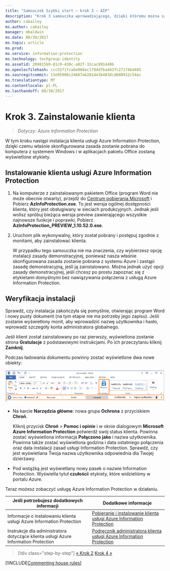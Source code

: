 ```yaml
---
title: "Samouczek Szybki start — krok 3 — AIP"
description: "Krok 3 samouczka wprowadzającego, dzięki któremu można szybko wypróbować usługę Azure Information Protection — zainstalowanie klienta."
author: cabailey
ms.author: cabailey
manager: mbaldwin
ms.date: 08/30/2017
ms.topic: article
ms.prod: 
ms.service: information-protection
ms.technology: techgroup-identity
ms.assetid: 209815b9-81c9-430c-a82f-32cac991449b
ms.openlocfilehash: ccc52f1fca6e968ac1794d7bad437c271f4bd485
ms.sourcegitcommit: 13e95906c24687eb281d43b403dcd080912c54ec
ms.translationtype: MT
ms.contentlocale: pl-PL
ms.lasthandoff: 08/30/2017
---
```

# <a name="step-3-install-the-client"></a>Krok 3. Zainstalowanie klienta

>*Dotyczy: Azure Information Protection*

W tym kroku nastąpi instalacja klienta usługi Azure Information Protection, dzięki czemu właśnie skonfigurowana zasada zostanie pobrana do komputera z systemem Windows i w aplikacjach pakietu Office zostaną wyświetlone etykiety.


## <a name="install-the-azure-information-protection-client"></a>Instalowanie klienta usługi Azure Information Protection

1. Na komputerze z zainstalowanym pakietem Office (program Word nie może obecnie otwarty), przejdź do [Centrum pobierania Microsoft](https://www.microsoft.com/en-us/download/details.aspx?id=53018) i Pobierz **AzInfoProtection.exe**. To jest wersja ogólnej dostępności klienta, który jest obsługiwany w sieciach produkcyjnych. Jednak jeśli wolisz spróbuj bieżąca wersja preview zawierającego wszystkie najnowsze funkcje i poprawki, Pobierz **AzInfoProtection_PREVIEW_1.10.52.0.exe**.
    
2. Uruchom plik wykonywalny, który został pobrany i postępuj zgodnie z monitami, aby zainstalować klienta.
    
    W przypadku tego samouczka nie ma znaczenia, czy wybierzesz opcję instalacji zasady demonstracyjnej, ponieważ nasza właśnie skonfigurowana zasada zostanie pobrana z systemu Azure i zastąpi zasadę demonstracyjną, jeśli ją zainstalowano. Można jednak użyć opcji zasady demonstracyjnej, jeśli chcesz po prostu zapoznać się z etykietami domyślnymi bez nawiązywania połączenia z usługą Azure Information Protection. 

## <a name="verify-the-installation"></a>Weryfikacja instalacji

Sprawdź, czy instalacja zakończyła się pomyślnie, otwierając program Word i nowy pusty dokument (na tym etapie nie ma potrzeby jego zapisu). Jeśli zostanie wyświetlony monit, aby wprowadzić nazwę użytkownika i hasło, wprowadź szczegóły konta administratora globalnego. 

Jeśli klient został zainstalowany po raz pierwszy, wyświetlona zostanie strona **Gratulacje** z podstawowymi instrukcjami. Po ich przeczytaniu kliknij **Zamknij**.

Podczas ładowania dokumentu powinny zostać wyświetlone dwa nowe obiekty:

![Samouczek Szybki start dla usługi Azure Information Protection, krok 3 — zainstalowany klient](../media/word2016-calloutsv2.png)

- Na karcie **Narzędzia główne**: nowa grupa **Ochrona** z przyciskiem **Chroń**.
    
    Kliknij przycisk **Chroń**  >  **Pomoc i opinie** i w oknie dialogowym **Microsoft Azure Information Protection** potwierdź swój status klienta. Powinna zostać wyświetlona informacja **Połączono jako** i nazwa użytkownika. Powinna także zostać wyświetlona godzina i data ostatniego połączenia oraz data instalacji zasad usługi Information Protection. Sprawdź, czy jest wyświetlana Twoja nazwa użytkownika odpowiednia dla Twojej dzierżawy.

- Pod wstążką jest wyświetlany nowy pasek o nazwie Information Protection. Wyświetla tytuł **czułości**i etykiety, które widzieliśmy w portalu Azure. 

Teraz możesz zobaczyć usługę Azure Information Protection w działaniu.

|Jeśli potrzebujesz dodatkowych informacji|Dodatkowe informacje|
|--------------------------------|--------------------------|
|Informacje o instalowaniu klienta usługi Azure Information Protection|[Pobieranie i instalowanie klienta usługi Azure Information Protection](../rms-client/install-client-app.md)|
|Instrukcje dla administratora dotyczące klienta usługi Azure Information Protection|[Podręcznik administratora klienta usługi Azure Information Protection](../rms-client/client-admin-guide.md)|


>[!div class="step-by-step"]
[&#171; Krok 2](infoprotect-tutorial-step2.md)
[Krok 4 &#187;](infoprotect-tutorial-step4.md)

[!INCLUDE[Commenting house rules](../includes/houserules.md)]